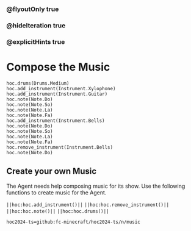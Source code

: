 ### @flyoutOnly true
### @hideIteration true
### @explicitHints true

# Compose the Music

```python-template
hoc.drums(Drums.Medium)
hoc.add_instrument(Instrument.Xylophone)
hoc.add_instrument(Instrument.Guitar)
hoc.note(Note.Do)
hoc.note(Note.So)
hoc.note(Note.La)
hoc.note(Note.Fa)
hoc.add_instrument(Instrument.Bells)
hoc.note(Note.Do)
hoc.note(Note.So)
hoc.note(Note.La)
hoc.note(Note.Fa)
hoc.remove_instrument(Instrument.Bells)
hoc.note(Note.Do)
```

## Create your own Music
The Agent needs help composing music for its show. Use the following functions to create music for the Agent.

``||hoc:hoc.add_instrument()||``
``||hoc:hoc.remove_instrument()||``
``||hoc:hoc.note()||``
``||hoc:hoc.drums()||``



```package
hoc2024-ts=github:fc-minecraft/hoc2024-ts/n/music
```